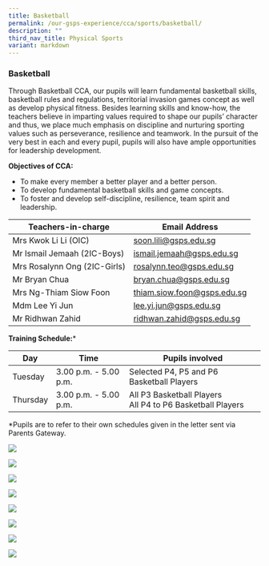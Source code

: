 ```yaml
---
title: Basketball
permalink: /our-gsps-experience/cca/sports/basketball/
description: ""
third_nav_title: Physical Sports
variant: markdown
---
```

### **Basketball**
Through Basketball CCA, our pupils will learn fundamental basketball skills, basketball rules and regulations, territorial invasion games concept as well as develop physical fitness. Besides learning skills and know-how, the teachers believe in imparting values required to shape our pupils’ character and thus, we place much emphasis on discipline and nurturing sporting values such as perseverance, resilience and teamwork. In the pursuit of the very best in each and every pupil, pupils will also have ample opportunities for leadership development.

**Objectives of CCA:**
* To make every member a better player and a better person.
* To develop fundamental basketball skills and game concepts.
* To foster and develop self-discipline, resilience, team spirit and leadership.


| Teachers-in-charge | Email Address |
| -------- | -------- | 
|   Mrs Kwok Li Li (OIC)   |  soon.lili@gsps.edu.sg   | 
|   Mr Ismail Jemaah (2IC-Boys)   |    ismail.jemaah@gsps.edu.sg  | 
| Mrs Rosalynn Ong (2IC-Girls) | rosalynn.teo@gsps.edu.sg |
| Mr Bryan Chua | bryan.chua@gsps.edu.sg |
| Mrs Ng-Thiam Siow Foon | thiam.siow.foon@gsps.edu.sg |
| Mdm Lee Yi Jun | lee.yi.jun@gsps.edu.sg |
| Mr Ridhwan Zahid | ridhwan.zahid@gsps.edu.sg |


**Training Schedule:***



| Day | Time | Pupils involved |
| -------- | -------- | -------- |
| Tuesday     | 3.00 p.m. - 5.00 p.m.      | Selected P4, P5 and P6 Basketball Players     |
| Thursday     | 3.00 p.m. - 5.00 p.m.     | All P3 Basketball Players<br>All P4 to P6 Basketball Players     

*Pupils are to refer to their own schedules given in the letter sent via Parents Gateway.

![](/images/Basketball/photo%201.JPG)

![](/images/Basketball/photo%202.JPG)

![](/images/Basketball/photo%203.JPG)

![](/images/Basketball/photo%204.jpg)

![](/images/Basketball/photo%205.JPG)

![](/images/Basketball/photo%206.jpg)

![](/images/Basketball/photo%207.jpg)

![](/images/Basketball/photo%208.jpg)